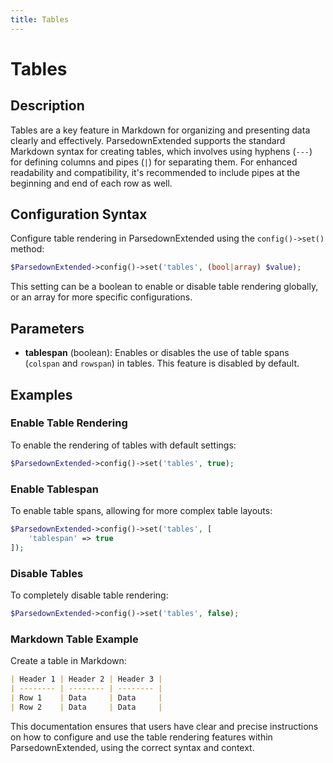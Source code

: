 ```yaml
---
title: Tables
---
```


# Tables

## Description

Tables are a key feature in Markdown for organizing and presenting data clearly and effectively. ParsedownExtended supports the standard Markdown syntax for creating tables, which involves using hyphens (`---`) for defining columns and pipes (`|`) for separating them. For enhanced readability and compatibility, it's recommended to include pipes at the beginning and end of each row as well.

## Configuration Syntax

Configure table rendering in ParsedownExtended using the `config()->set()` method:

```php
$ParsedownExtended->config()->set('tables', (bool|array) $value);
```

This setting can be a boolean to enable or disable table rendering globally, or an array for more specific configurations.

## Parameters

- **tablespan** (boolean): Enables or disables the use of table spans (`colspan` and `rowspan`) in tables. This feature is disabled by default.

## Examples

### Enable Table Rendering

To enable the rendering of tables with default settings:

```php
$ParsedownExtended->config()->set('tables', true);
```

### Enable Tablespan

To enable table spans, allowing for more complex table layouts:

```php
$ParsedownExtended->config()->set('tables', [
    'tablespan' => true
]);
```

### Disable Tables

To completely disable table rendering:

```php
$ParsedownExtended->config()->set('tables', false);
```

### Markdown Table Example

Create a table in Markdown:

```markdown
| Header 1 | Header 2 | Header 3 |
| -------- | -------- | -------- |
| Row 1    | Data     | Data     |
| Row 2    | Data     | Data     |
```

This documentation ensures that users have clear and precise instructions on how to configure and use the table rendering features within ParsedownExtended, using the correct syntax and context.